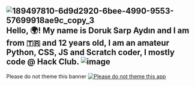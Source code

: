 ![189497810-6d9d2920-6bee-4990-9553-57699918ae9c_copy_3](https://user-images.githubusercontent.com/51460403/221982299-02c60eab-a989-48e3-90ab-e611fb0cc20c.jpg)
Hello, 🌍! My name is Doruk Sarp Aydın and I am from 🇹🇷 and 12 years old, I am an amateur Python, CSS, JS and Scratch coder, I mostly code @ Hack Club.
![image](https://user-images.githubusercontent.com/51460403/222978345-26728262-41f7-4322-98fb-6e1b9ce54e5f.png)
----------------
Please do not theme this banner
[![Please do not theme this app](https://stopthemingmy.app/badge.svg)](https://stopthemingmy.app)
